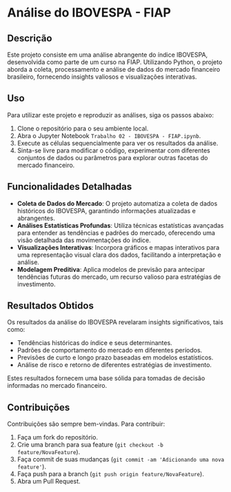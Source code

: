 # Análise do IBOVESPA - FIAP

## Descrição
Este projeto consiste em uma análise abrangente do índice IBOVESPA, desenvolvida como parte de um curso na FIAP. Utilizando Python, o projeto aborda a coleta, processamento e análise de dados do mercado financeiro brasileiro, fornecendo insights valiosos e visualizações interativas.

## Uso
Para utilizar este projeto e reproduzir as análises, siga os passos abaixo:

1. Clone o repositório para o seu ambiente local.
2. Abra o Jupyter Notebook `Trabalho 02 - IBOVESPA - FIAP.ipynb`.
3. Execute as células sequencialmente para ver os resultados da análise.
4. Sinta-se livre para modificar o código, experimentar com diferentes conjuntos de dados ou parâmetros para explorar outras facetas do mercado financeiro.

## Funcionalidades Detalhadas
- **Coleta de Dados do Mercado**: O projeto automatiza a coleta de dados históricos do IBOVESPA, garantindo informações atualizadas e abrangentes.
- **Análises Estatísticas Profundas**: Utiliza técnicas estatísticas avançadas para entender as tendências e padrões do mercado, oferecendo uma visão detalhada das movimentações do índice.
- **Visualizações Interativas**: Incorpora gráficos e mapas interativos para uma representação visual clara dos dados, facilitando a interpretação e análise.
- **Modelagem Preditiva**: Aplica modelos de previsão para antecipar tendências futuras do mercado, um recurso valioso para estratégias de investimento.

## Resultados Obtidos
Os resultados da análise do IBOVESPA revelaram insights significativos, tais como:
- Tendências históricas do índice e seus determinantes.
- Padrões de comportamento do mercado em diferentes períodos.
- Previsões de curto e longo prazo baseadas em modelos estatísticos.
- Análise de risco e retorno de diferentes estratégias de investimento.

Estes resultados fornecem uma base sólida para tomadas de decisão informadas no mercado financeiro.


## Contribuições
Contribuições são sempre bem-vindas. Para contribuir:
1. Faça um fork do repositório.
2. Crie uma branch para sua feature (`git checkout -b feature/NovaFeature`).
3. Faça commit de suas mudanças (`git commit -am 'Adicionando uma nova feature'`).
4. Faça push para a branch (`git push origin feature/NovaFeature`).
5. Abra um Pull Request.

